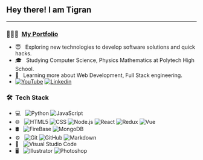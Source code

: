 <h2> Hey there! I am Tigran </h2>

<hr>

<h3>👨🏻‍💻 &nbsp;<a href="https://tikosportfolio.netlify.app/">My Portfolio</a></h3>

- 😇 &nbsp; Exploring new technologies to develop software solutions and quick hacks.
- 🎓 &nbsp; Studying Computer Science, Physics Mathematics at Polytech High School.
- 🌱 &nbsp; Learning more about Web Development, Full Stack engineering.
-  <a href="https://www.youtube.com/channel/UCQ0EA2gkRMqTJ_nAMibqdlQ">![YouTube](https://img.shields.io/badge/-YouTube-333333?style=flat&logo=youtube)</a> <a href="https://www.linkedin.com/in/%D1%82%D0%B8%D0%B3%D1%80%D0%B0%D0%BD-%D0%B0%D1%80%D1%88%D0%B0%D0%BA%D1%8F%D0%BD-6b56a61a9/">![Linkedin](https://img.shields.io/badge/-Linkedin-333333?style=flat&logo=linkedin)</a>


<h3>🛠 &nbsp;Tech Stack</h3>

- 💻 &nbsp;
  ![Python](https://img.shields.io/badge/-Python-333333?style=flat&logo=python)
  ![JavaScript](https://img.shields.io/badge/-JavaScript-333333?style=flat&logo=javascript)
- 🌐 &nbsp;
  ![HTML5](https://img.shields.io/badge/-HTML5-333333?style=flat&logo=HTML5)
  ![CSS](https://img.shields.io/badge/-CSS-333333?style=flat&logo=CSS3&logoColor=1572B6)
  ![Node.js](https://img.shields.io/badge/-Node.js-333333?style=flat&logo=node.js)
  ![React](https://img.shields.io/badge/-React-333333?style=flat&logo=react)
  ![Redux](https://img.shields.io/badge/-Redux-333333?style=flat&logo=redux)
  ![Vue](https://img.shields.io/badge/-Vue-333333?style=flat&logo=vue.js)
- 🛢 &nbsp;
  ![FireBase](https://img.shields.io/badge/-FireBase-333333?style=flat&logo=firebase)
  ![MongoDB](https://img.shields.io/badge/-MongoDB-333333?style=flat&logo=mongodb)
- ⚙️ &nbsp;
  ![Git](https://img.shields.io/badge/-Git-333333?style=flat&logo=git)
  ![GitHub](https://img.shields.io/badge/-GitHub-333333?style=flat&logo=github)
  ![Markdown](https://img.shields.io/badge/-Markdown-333333?style=flat&logo=markdown)
- 🔧 &nbsp;
  ![Visual Studio Code](https://img.shields.io/badge/-Visual%20Studio%20Code-333333?style=flat&logo=visual-studio-code&logoColor=007ACC)
- 🖥 &nbsp;
  ![Illustrator](https://img.shields.io/badge/-Illustrator-333333?style=flat&logo=adobe-illustrator)
  ![Photoshop](https://img.shields.io/badge/-Photoshop-333333?style=flat&logo=adobe-photoshop)
